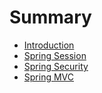 # Summary

* [Introduction](README.md)
* [Spring Session](spring_session.md)
* [Spring Security](spring_security.md)
* [Spring MVC](spring_mvc.md)

